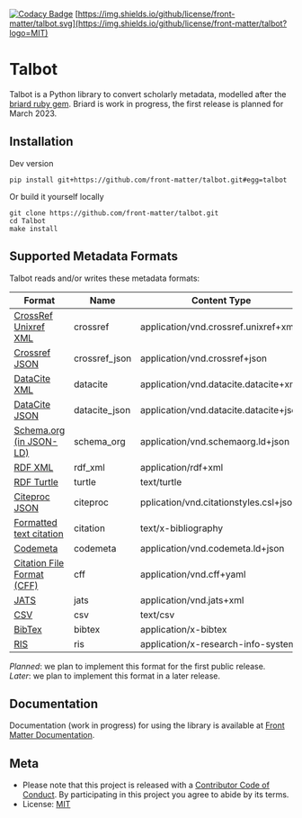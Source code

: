 [![Codacy Badge](https://app.codacy.com/project/badge/Grade/1cebb9b4147144a2a221e512729e2576)](https://www.codacy.com/gh/front-matter/talbot/dashboard?utm_source=github.com&amp;utm_medium=referral&amp;utm_content=front-matter/talbot&amp;utm_campaign=Badge_Grade)
[https://img.shields.io/github/license/front-matter/talbot.svg](https://img.shields.io/github/license/front-matter/talbot?logo=MIT)

# Talbot

Talbot is a Python library to convert scholarly metadata, modelled after the [briard ruby gem](https://github.com/front-matter/briard). Briard is work in progress, the first release is
planned for March 2023.

## Installation

Dev version

    pip install git+https://github.com/front-matter/talbot.git#egg=talbot

Or build it yourself locally

    git clone https://github.com/front-matter/talbot.git
    cd Talbot
    make install

## Supported Metadata Formats

Talbot reads and/or writes these metadata formats:

| Format                                                                                           | Name          | Content Type                           | Read    | Write   |
| ------------------------------------------------------------------------------------------------ | ------------- | -------------------------------------- | ------- | ------- |
| [CrossRef Unixref XML](https://www.crossref.org/schema/documentation/unixref1.1/unixref1.1.html) | crossref      | application/vnd.crossref.unixref+xml   | planned | planned |
| [Crossref JSON](https://api.crossref.org)                                                        | crossref_json | application/vnd.crossref+json          | yes     | no      |
| [DataCite XML](https://schema.datacite.org/)                                                     | datacite      | application/vnd.datacite.datacite+xml  | planned | planned |
| [DataCite JSON](https://api.datacite.org/)                                                       | datacite_json | application/vnd.datacite.datacite+json | yes     | planned |
| [Schema.org (in JSON-LD)](http://schema.org/)                                                    | schema_org    | application/vnd.schemaorg.ld+json      | yes     | yes     |
| [RDF XML](http://www.w3.org/TR/rdf-syntax-grammar/)                                              | rdf_xml       | application/rdf+xml                    | no      | later   |
| [RDF Turtle](http://www.w3.org/TeamSubmission/turtle/)                                           | turtle        | text/turtle                            | no      | later   |
| [Citeproc JSON](https://citationstyles.org/)                                                     | citeproc      | pplication/vnd.citationstyles.csl+json | planned | yes     |
| [Formatted text citation](https://citationstyles.org/)                                           | citation      | text/x-bibliography                    | no      | yes     |
| [Codemeta](https://codemeta.github.io/)                                                          | codemeta      | application/vnd.codemeta.ld+json       | planned | planned |
| [Citation File Format (CFF)](https://citation-file-format.github.io/)                            | cff           | application/vnd.cff+yaml               | planned | planned |
| [JATS](https://jats.nlm.nih.gov/)                                                                | jats          | application/vnd.jats+xml               | later   | later   |
| [CSV](ttps://en.wikipedia.org/wiki/Comma-separated_values)                                       | csv           | text/csv                               | no      | later   |
| [BibTex](http://en.wikipedia.org/wiki/BibTeX)                                                    | bibtex        | application/x-bibtex                   | planned | yes     |
| [RIS](http://en.wikipedia.org/wiki/RIS_(file_format))                                            | ris           | application/x-research-info-systems    | planned | yes     |

_Planned_: we plan to implement this format for the first public release.  
_Later_: we plan to implement this format in a later release.

## Documentation

Documentation (work in progress) for using the library is available at [Front Matter Documentation](https://docs.front-matter.io/talbot/).

## Meta

-   Please note that this project is released with a [Contributor Code of Conduct](https://github.com/front-matter/talbot/blob/main/CODE_OF_CONDUCT.md>). By participating in this project you agree to abide by its terms.
-   License: [MIT](https://github.com/front-matter/talbot/blob/main/LICENSE)
